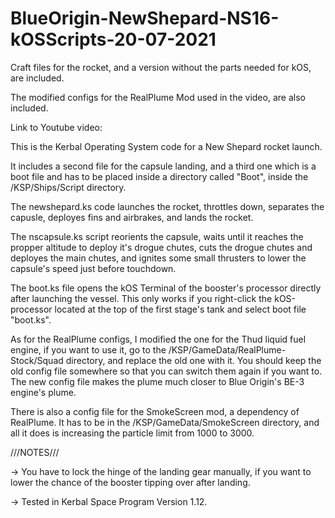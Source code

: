 # BlueOrigin-NewShepard-NS16-kOSScripts-20-07-2021

Craft files for the rocket, and a version without the parts needed for kOS, are included.

The modified configs for the RealPlume Mod used in the video, are also included.

Link to Youtube video: 

This is the Kerbal Operating System code for a New Shepard rocket launch.

It includes a second file for the capsule landing, and a third one which is a boot file and has to be placed inside a directory called "Boot", inside the /KSP/Ships/Script directory.

The newshepard.ks code launches the rocket, throttles down, separates the capusle, deployes fins and airbrakes, and lands the rocket.

The nscapsule.ks script reorients the capsule, waits until it reaches the propper altitude to deploy it's drogue chutes, cuts the drogue chutes and deployes the main chutes, and ignites some small thrusters to lower the capsule's speed just before touchdown.

The boot.ks file opens the kOS Terminal of the booster's processor directly after launching the vessel. This only works if you right-click the kOS-processor located at the top of the first stage's tank and select boot file "boot.ks".

As for the RealPlume configs, I modified the one for the Thud liquid fuel engine, if you want to use it, go to the /KSP/GameData/RealPlume-Stock/Squad directory, and replace the old one with it. You should keep the old config file somewhere so that you can switch them again if you want to. The new config file makes the plume much closer to Blue Origin's BE-3 engine's plume.

There is also a config file for the SmokeScreen mod, a dependency of RealPlume. It has to be in the /KSP/GameData/SmokeScreen directory, and all it does is increasing the particle limit from 1000 to 3000.

///NOTES///

-> You have to lock the hinge of the landing gear manually, if you want to lower the chance of the booster tipping over after landing.

-> Tested in Kerbal Space Program Version 1.12.
